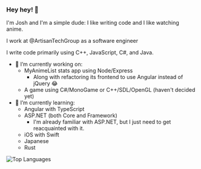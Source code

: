 ### Hey hey! 👋

I'm Josh and I'm a simple dude: I like writing code and I like watching anime.

I work at @ArtisanTechGroup as a software engineer

I write code primarily using C++, JavaScript, C#, and Java.

- 🔭 I’m currently working on:
  * MyAnimeList stats app using Node/Express
    * Along with refactoring its frontend to use Angular instead of jQuery 😂
  * A game using C#/MonoGame or C++/SDL/OpenGL (haven't decided yet)
- 🌱 I’m currently learning:
  * Angular with TypeScript
  * ASP.NET (both Core and Framework)
    * I'm already familiar with ASP.NET, but I just need to get reacquainted with it.
  * iOS with Swift
  * Japanese
  * Rust

![Top Languages](https://github-readme-stats.vercel.app/api/top-langs/?username=YoCodingJosh&theme=tokyonight&layout=compact)

<!--
**YoCodingJosh/YoCodingJosh** is a ✨ _special_ ✨ repository because its `README.md` (this file) appears on your GitHub profile.

Here are some ideas to get you started:

- 🔭 I’m currently working on ...
- 🌱 I’m currently learning ...
- 👯 I’m looking to collaborate on ...
- 🤔 I’m looking for help with ...
- 💬 Ask me about ...
- 📫 How to reach me: ...
- 😄 Pronouns: ...
- ⚡ Fun fact: ...
-->
